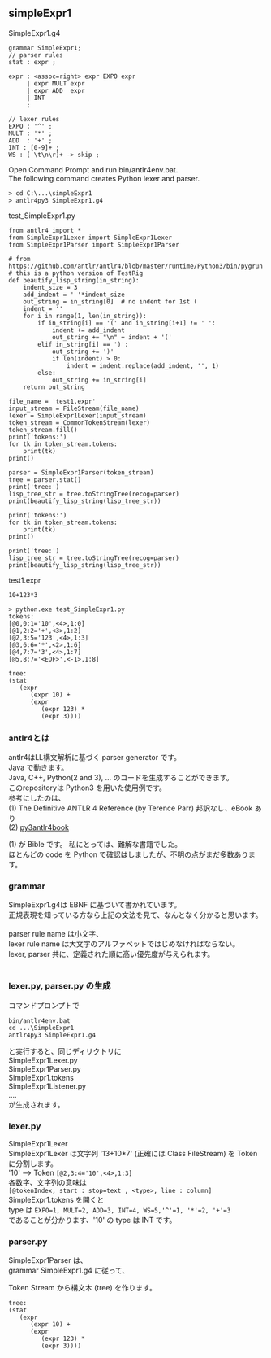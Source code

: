 
## simpleExpr1  

SimpleExpr1.g4
```
grammar SimpleExpr1;
// parser rules
stat : expr ;

expr : <assoc=right> expr EXPO expr
     | expr MULT expr
     | expr ADD  expr
     | INT           
     ;

// lexer rules
EXPO : '^' ;
MULT : '*' ;
ADD  : '+' ;
INT : [0-9]+ ;
WS : [ \t\n\r]+ -> skip ;
```
Open Command Prompt and run bin/antlr4env.bat.  
The following command creates Python lexer and parser.

```
> cd C:\...\simpleExpr1
> antlr4py3 SimpleExpr1.g4
```
test_SimpleExpr1.py
```
from antlr4 import *
from SimpleExpr1Lexer import SimpleExpr1Lexer
from SimpleExpr1Parser import SimpleExpr1Parser

# from https://github.com/antlr/antlr4/blob/master/runtime/Python3/bin/pygrun
# this is a python version of TestRig
def beautify_lisp_string(in_string):
    indent_size = 3
    add_indent = ' '*indent_size
    out_string = in_string[0]  # no indent for 1st (
    indent = ''
    for i in range(1, len(in_string)):
        if in_string[i] == '(' and in_string[i+1] != ' ':
            indent += add_indent
            out_string += "\n" + indent + '('
        elif in_string[i] == ')':
            out_string += ')'
            if len(indent) > 0:
                indent = indent.replace(add_indent, '', 1)
        else:
            out_string += in_string[i]
    return out_string

file_name = 'test1.expr'
input_stream = FileStream(file_name)
lexer = SimpleExpr1Lexer(input_stream)
token_stream = CommonTokenStream(lexer)
token_stream.fill()
print('tokens:')
for tk in token_stream.tokens:
    print(tk)
print()

parser = SimpleExpr1Parser(token_stream)
tree = parser.stat()
print('tree:')
lisp_tree_str = tree.toStringTree(recog=parser)
print(beautify_lisp_string(lisp_tree_str))

print('tokens:')
for tk in token_stream.tokens:
    print(tk)
print()

print('tree:')
lisp_tree_str = tree.toStringTree(recog=parser)
print(beautify_lisp_string(lisp_tree_str))
```
test1.expr
```  
10+123*3
```

```
> python.exe test_SimpleExpr1.py
tokens:
[@0,0:1='10',<4>,1:0]
[@1,2:2='+',<3>,1:2]
[@2,3:5='123',<4>,1:3]
[@3,6:6='*',<2>,1:6]
[@4,7:7='3',<4>,1:7]
[@5,8:7='<EOF>',<-1>,1:8]

tree:
(stat
   (expr
      (expr 10) +
      (expr
         (expr 123) *
         (expr 3))))
```



### antlr4とは  
antlr4はLL構文解析に基づく parser generator です。  
Java で動きます。  
Java, C++, Python(2 and 3), ...  のコードを生成することができます。  
このrepositoryは Python3 を用いた使用例です。  
参考にしたのは、  
(1) The Definitive ANTLR 4 Reference (by Terence Parr) 邦訳なし、eBook あり    
(2) [py3antlr4book](https://github.com/jszheng/py3antlr4book)    

(1) が Bible です。 私にとっては、難解な書籍でした。  
ほとんどの code を Python で確認はしましたが、不明の点がまだ多数あります。  

### grammar
SimpleExpr1.g4は EBNF に基づいて書かれています。  
正規表現を知っている方なら上記の文法を見て、なんとなく分かると思います。  
&nbsp;  
parser rule name は小文字、  
lexer rule name は大文字のアルファベットではじめなければならない。  
lexer, parser 共に、定義された順に高い優先度が与えられます。  
&nbsp;  

### lexer.py, parser.py の生成  
コマンドプロンプトで  
```
bin/antlr4env.bat
cd ...\SimpleExpr1   
antlr4py3 SimpleExpr1.g4  
```
と実行すると、同じディリクトリに  
SimpleExpr1Lexer.py  
SimpleExpr1Parser.py  
SimpleExpr1.tokens  
SimpleExpr1Listener.py  
....  
が生成されます。  

### lexer.py  
 SimpleExpr1Lexer  
SimpleExpr1Lexer は文字列 '13+10*7' (正確には Class FileStream) を Token に分割します。  
'10' --> Token `[@2,3:4='10',<4>,1:3]`   
各数字、文字列の意味は  
`[@tokenIndex, start : stop=text , <type>, line : column]`  
SimpleExpr1.tokens を開くと   
type は `EXPO=1, MULT=2, ADD=3, INT=4, WS=5,'^'=1, '*'=2, '+'=3 `  
であることが分かります、'10' の type は INT です。

### parser.py  

SimpleExpr1Parser は、  
grammar SimpleExpr1.g4 に従って、  

Token Stream から構文木 (tree) を作ります。  

```
tree:
(stat
   (expr
      (expr 10) +
      (expr
         (expr 123) *
         (expr 3))))
```
